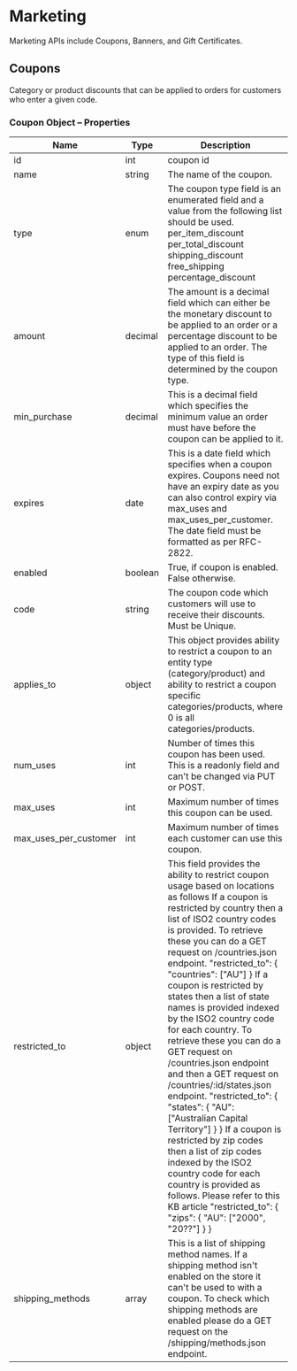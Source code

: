 # <span class="jumptarget"> Marketing </span>

Marketing APIs include Coupons, Banners, and Gift Certificates.

## <span class="jumptarget"> Coupons </span>

Category or product discounts that can be applied to orders for customers who enter a given code.

### <span class="jumptarget"> Coupon Object – Properties </span>

| Name | Type | Description |
| --- | --- | --- |
| id | int | coupon id |
| name | string | The name of the coupon. |
| type | enum | The coupon type field is an enumerated field and a value from the following list should be used. per_item_discount per_total_discount shipping_discount free_shipping percentage_discount |
| amount | decimal | The amount is a decimal field which can either be the monetary discount to be applied to an order or a percentage discount to be applied to an order. The type of this field is determined by the coupon type. |
| min_purchase | decimal | This is a decimal field which specifies the minimum value an order must have before the coupon can be applied to it. |
| expires | date | This is a date field which specifies when a coupon expires. Coupons need not have an expiry date as you can also control expiry via max_uses and max_uses_per_customer. The date field must be formatted as per RFC-2822. |
| enabled | boolean | True, if coupon is enabled. False otherwise. |
| code | string | The coupon code which customers will use to receive their discounts. Must be Unique. |
| applies_to | object | This object provides ability to restrict a coupon to an entity type (category/product) and ability to restrict a coupon specific categories/products, where 0 is all categories/products. |
| num_uses | int | Number of times this coupon has been used. This is a readonly field and can't be changed via PUT or POST. |
| max_uses | int | Maximum number of times this coupon can be used. |
| max_uses_per_customer | int | Maximum number of times each customer can use this coupon. |
| restricted_to | object | This field provides the ability to restrict coupon usage based on locations as follows If a coupon is restricted by country then a list of ISO2 country codes is provided. To retrieve these you can do a GET request on /countries.json endpoint. "restricted_to": { "countries": ["AU"] } If a coupon is restricted by states then a list of state names is provided indexed by the ISO2 country code for each country. To retrieve these you can do a GET request on /countries.json endpoint and then a GET request on /countries/:id/states.json endpoint. "restricted_to": { "states": { "AU": ["Australian Capital Territory"] } } If a coupon is restricted by zip codes then a list of zip codes indexed by the ISO2 country code for each country is provided as follows. Please refer to this KB article "restricted_to": { "zips": { "AU": ["2000", "20??"] } } |
| shipping_methods | array | This is a list of shipping method names. If a shipping method isn't enabled on the store it can't be used to with a coupon. To check which shipping methods are enabled please do a GET request on the /shipping/methods.json endpoint. |
